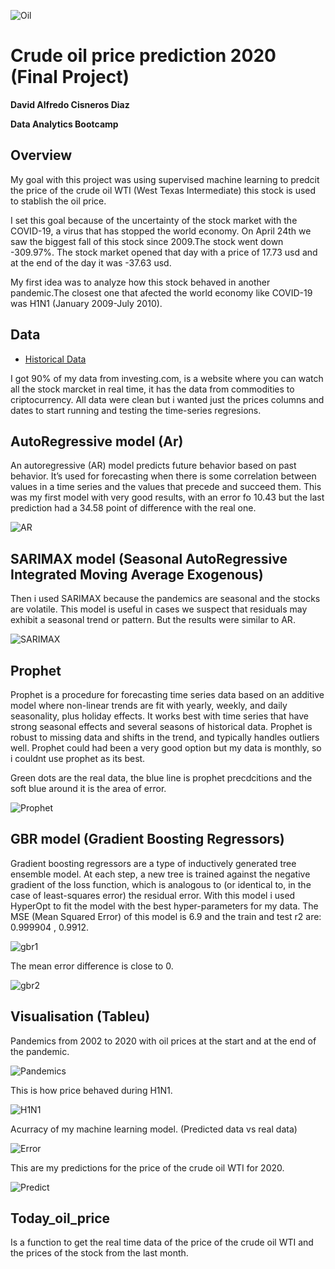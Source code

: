 ![Oil](https://github.com/DavidCis/Final-project/tree/master/Images/854081161001_6154929188001_6154933434001-vs.jpg)

# Crude oil price prediction 2020 (Final Project)

**David Alfredo Cisneros Diaz**

**Data Analytics Bootcamp**


## Overview

My goal with this project was using supervised machine learning to predcit the price of the crude oil WTI (West Texas Intermediate) this stock is used to stablish the oil price.

I set this goal because of the uncertainty of the stock market with the COVID-19, a virus that has stopped the world economy. On April 24th we saw the biggest fall of this stock since 2009.The stock went down -309.97%. The stock market opened that day with a price of 17.73 usd and at the end of the day it was -37.63 usd.

My first idea was to analyze how this stock behaved in another pandemic.The closest one that afected the world economy like COVID-19 was H1N1 (January 2009-July 2010).


##
## Data

* [Historical Data](https://mx.investing.com/commodities/crude-oil-historical-data)

I got 90% of my data from investing.com, is a website where you can watch all the stock marcket in real time, it has the data from commodities to criptocurrency.
All data were clean but i wanted just the prices columns and dates to start running and testing the time-series regresions.


##
## AutoRegressive model (Ar)

An autoregressive (AR) model predicts future behavior based on past behavior. It’s used for forecasting when there is some correlation between values in a time series and the values that precede and succeed them.
This was my first model with very good results, with an error fo 10.43 but the last prediction had a 34.58 point of difference with the real one.

![AR](https://github.com/DavidCis/Final-project/tree/master/Images/ar.png)


##
## SARIMAX model (Seasonal AutoRegressive Integrated Moving Average Exogenous)

Then i used SARIMAX because the pandemics are seasonal and the stocks are volatile. This model is useful in cases we suspect that residuals may exhibit a seasonal trend or pattern.
But the results were similar to AR.

![SARIMAX](https://github.com/DavidCis/Final-project/tree/master/Images/sarimax.png)

##
## Prophet

Prophet is a procedure for forecasting time series data based on an additive model where non-linear trends are fit with yearly, weekly, and daily seasonality, plus holiday effects. It works best with time series that have strong seasonal effects and several seasons of historical data. Prophet is robust to missing data and shifts in the trend, and typically handles outliers well.
Prophet could had been a very good option but my data is monthly, so i couldnt use prophet as its best.

Green dots are the real data, the blue line is prophet precdcitions and the soft blue around it is the area of error.

![Prophet](https://github.com/DavidCis/Final-project/tree/master/Images/prophet.png)


##
## GBR model (Gradient Boosting Regressors)

Gradient boosting regressors are a type of inductively generated tree ensemble model. At each step, a new tree is trained against the negative gradient of the loss function, which is analogous to (or identical to, in the case of least-squares error) the residual error.
With this model i used HyperOpt to fit the model with the best hyper-parameters for my data.
The MSE (Mean Squared Error) of this model is 6.9 and the train and test r2 are: 0.999904 , 0.9912.

![gbr1](https://github.com/DavidCis/Final-project/tree/master/Images/tail_gbr.png)

The mean error difference is close to 0.

![gbr2](https://github.com/DavidCis/Final-project/tree/master//Images/describe_gbr.png)


##
## Visualisation (Tableu)

Pandemics from 2002 to 2020 with oil prices at the start and at the end of the pandemic.


![Pandemics](https://github.com/DavidCis/Final-project/tree/master/Images/price_pandemics.png)


This is how price behaved during H1N1.


![H1N1](https://github.com/DavidCis/Final-project/tree/master/Images/h1n1.png)


Acurracy of my machine learning model. (Predicted data vs real data)


![Error](https://github.com/DavidCis/Final-project/tree/master/Images/realvserror.png)


This are my predictions for the price of the crude oil WTI for 2020.


![Predict](https://github.com/DavidCis/Final-project/tree/master/Images/prediction2020.png)


##
## Today_oil_price

Is a function to get the real time data of the price of the crude oil WTI and the prices of the stock from the last month.
